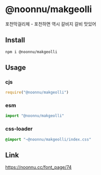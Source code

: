 # @noonnu/makgeolli
포천막걸리체 - 포천하면 역시 갈비지 갈비 맛있어

## Install
```sh
npm i @noonnu/makgeolli
```
## Usage
### cjs
```js
require("@noonnu/makgeolli")
```
### esm
```js
import "@noonnu/makgeolli"
```
### css-loader
```css
@import "~@noonnu/makgeolli/index.css"
```

## Link
https://noonnu.cc/font_page/74